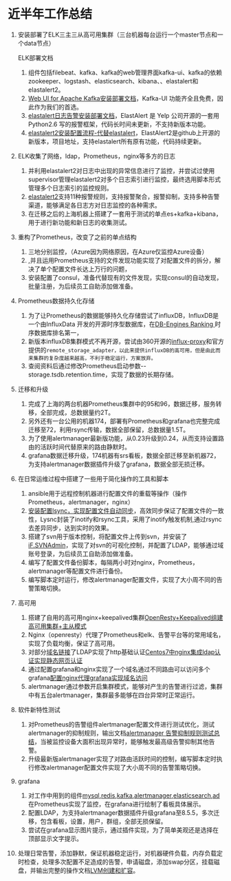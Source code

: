 # 近半年工作总结
1. 安装部署了ELK三主三从高可用集群（三台机器每台运行一个master节点和一个data节点）

   ELK部署文档

   1. 组件包括filebeat、kafka、kafka的web管理界面kafka-ui、kafka的依赖zookeeper、logstash、elasticsearch、kibana、、elastalert和elastalert2。
   2. [Web UI for Apache Kafka安装部署文档](https://wiki.xiaohongshu.com/pages/viewpage.action?pageId=220328380)，Kafka-UI 功能齐全且免费，因此作为我们的首选。
   3. [elastalert日志告警安装部署文档](https://wiki.xiaohongshu.com/pages/viewpage.action?pageId=209556104)，ElastAlert 是 Yelp 公司开源的一套用 Python2.6 写的报警框架，代码长时间未更新，不支持新版本功能。
   4. [elastalert2安装配置流程-代替elastalert](https://wiki.xiaohongshu.com/pages/viewpage.action?pageId=218337476)，ElastAlert2是github上开源的新版本，项目地址，支持elastalert所有原有功能，代码持续更新。

2. ELK收集了网络，ldap，Prometheus，nginx等多方的日志

   1. 并利用elastalert2对日志中出现的异常信息进行了监控，并尝试过使用supervisor管理elastalert2对多个日志索引进行监控，最终选用脚本形式管理多个日志索引的监控规则。
   2. [elastalert2](https://github.com/jertel/elastalert2)支持11种报警规则，支持报警聚合，报警抑制，支持多种告警渠道，能够满足各日志方对日志监控的各种需求。
   3. 在迁移之后的上海机器上搭建了一套用于测试的单点es+kafka+kibana，用于进行新功能和新日志的收集测试。

3. 重构了Prometheus，改变了之前的单点结构

   1. 三地分别监控，（Azure因为网络原因，在Azure仅监控Azure设备）
   2. ,并且运用Prometheus支持的文件发现功能实现了对配置文件的拆分，解决了单个配置文件长达上万行的问题，
   3. 安装配置了consul，准备代替现有的文件发现，实现consul的自动发现，批量注册，为后续员工自助添加做准备。

4. Prometheus数据持久化存储

   1. 为了让Prometheus的数据能够持久化存储尝试了influxDB，InfluxDB是一个由InfluxData 开发的开源时序型数据库，在[DB-Engines Ranking ](https://db-engines.com/en/ranking/time+series+dbms)时序数据库排名第一，
   2. 新版本influxDB集群模式不再开源，尝试由360开源的[influx-proxy](https://github.com/Qihoo360/influx-proxy)和官方提供的`remote_storage_adapter，以此来提供influxDB的高可用，但是由此而来集群的复杂度越来越高，不利于稳定运行，方案放弃。`
   3. 查阅资料后通过修改Prometheus启动参数--storage.tsdb.retention.time，实现了数据的长期存储。

5. 迁移和升级

   1. 完成了上海的两台机器Prometheus集群中的95和96，数据迁移，服务转移，全部完成，总数据量约2T。
   2. 另外还有一台公用的机器174，部署有Prometheus和grafana也完整完成迁移至72，利用rsync传输，数据全部保留，总数据量1.5T。
   3. 为了使用alertmanager最新版功能，从0.23升级到0.24，从而支持设置路由的活跃时间代替原来的路由静默时。
   4. grafana数据迁移升级，174机器有srs看板，数据全部迁移至新机器72，为支持alertmanager数据插件升级了grafana，数据全部无损迁移。

6. 在日常运维过程中搭建了一些用于简化操作的工具和脚本

   1. ansible用于远程控制机器进行配置文件的重载等操作（操作Prometheus，alertmanager，nginx）
   2. [安装配置lsync，实现配置文件自动同步](https://wiki.xiaohongshu.com/pages/viewpage.action?pageId=199965136)，高效同步保证了配置文件的一致性，Lysnc封装了inotify和rsync工具，采用了inotify触发机制,通过rsync去差异同步，达到实时的效果。
   3. 搭建了svn用于版本控制，将配置文件上传到svn，并安装了[iF.SVNAdmin](https://svnadmin.insanefactory.com/)，实现了对svn的可视化控制，并配置了LDAP，能够通过域账号登录，为后续员工自助添加做准备。
   4. 编写了配置文件备份脚本，每隔两小时对nginx，Prometheus，alertmanager等配置文件进行备份。
   5. 编写脚本定时运行，修改alertmanager配置文件，实现了大小周不同的告警策略切换。

7. 高可用

   1. 搭建了自用的高可用nginx+keepalived集群[OpenResty+Keepalived组建高可用集群+主从模式](https://wiki.xiaohongshu.com/pages/viewpage.action?pageId=223390253)
   2. Nginx（openresty）代理了Prometheus和elk、告警平台等的常用域名，实现了负载均衡，保证了高可用。
   3. 对部分[域名链接](http://prometheus-it.int.xiaohongshu.com/)了LDAP实现了http基础认证[Centos7中nginx集成ldap认证实现静态网页认证](https://wiki.xiaohongshu.com/pages/viewpage.action?pageId=220324024)
   4. 通过配置grafana和nginx实现了一个域名通过不同路由可以访问多个grafana[配置nginx代理grafana实现域名访问](https://wiki.xiaohongshu.com/pages/viewpage.action?pageId=215081045)
   5. alertmanager通过参数开启集群模式，能够对产生的告警进行过滤，集群中有五台alertmanager，集群最多能够在四台异常时正常运行。

8. 软件新特性测试

   1. 对Prometheus的告警组件alertmanager配置文件进行测试优化，测试alertmanager的抑制规则，输出文档[alertmanager 告警抑制规则测试总结](https://wiki.xiaohongshu.com/pages/viewpage.action?pageId=209556175)，当被监控设备大面积出现异常时，能够触发最高级告警抑制其他告警。
   2. 升级最新版alertmanager实现了对路由活跃时间的控制，编写脚本定时执行修改alertmanager配置文件实现了大小周不同的告警策略切换。

9. grafana

   1. 对工作中用到的组件[mysql](http://10.31.140.28:3000/d/MQWgroiiz/mysql_exporter_dashboard?orgId=1&refresh=1m),[redis](http://10.31.140.28:3000/d/jrHFmBz4z/redis_exporter_dashboard?orgId=1),[kafka](http://10.31.140.28:3000/d/jwPKIsniZ/kafka_exporter_dashboard?orgId=1&refresh=5s),[alertmanager](http://10.31.140.28:3000/d/EUDnW1C7Z11/quan-bu-yi-chang-xin-xi-gao-jing-kan-ban?orgId=1),[elasticsearch](http://10.31.140.28:3000/d/EUDnW1C7Z11/quan-bu-yi-chang-xin-xi-gao-jing-kan-ban?orgId=1),[ad](http://10.31.140.28:3000/d/Hm96RKmVZ/prometheus_active-directory_dashboard_datasource_all?orgId=1)在Prometheus实现了监控，在grafana进行绘制了看板具体展示。
   2. 配置LDAP，为支持alertmanager数据插件升级grafana至8.5.5，多次迁移，包含看板，设置，用户，群组，全部无损保留。
   3. 尝试在grafana显示图片提示，通过插件实现，为了简单美观还是选择在顶部显示文字提示。

10. 处理日常告警，添加静默，保证机器稳定运行，对机器硬件负载，内存负载定时检查，处理多次配置不足造成的告警，申请磁盘，添加swap分区，挂载磁盘，并输出完整的操作文档[LVM创建和扩容](https://wiki.xiaohongshu.com/pages/viewpage.action?pageId=223389844)。